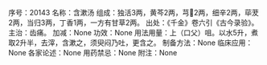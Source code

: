 序号：20143
名称：含漱汤
组成：独活3两，黄芩2两，芎2两，细辛2两，荜茇2两，当归3两，丁香1两，一方有甘草2两。
出处：《千金》卷六引《古今录验》。
主治：齿痛。
加减：None
功效：None
用法用量：上（口父）咀。以水5升，煮取2升半，去滓，含漱之，须臾闷乃吐，更含之。
制备方法：None
临床应用：None
各家论述：None
用药禁忌：None
附注：None

